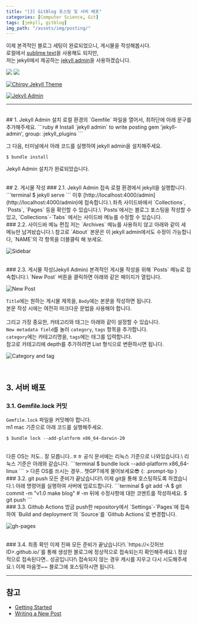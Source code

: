 ```yaml
---
title: "[3] GitBlog 포스팅 및 서버 배포"
categories: [Computer Science, Git]
tags: [jekyll, gitblog]
img_path: "/assets/img/posting/"
---
```


이제 본격적인 블로그 세팅이 완료되었으니, 게시물을 작성해봅시다.\
로컬에서 [sublime text](https://www.sublimetext.com)을 사용해도 되지만,\
저는 jekyll에서 제공하는 [jekyll admin](https://github.com/jekyll/jekyll-admin)을 사용하겠습니다.

<div align=left>
  <img src="https://img.shields.io/badge/macOS-000000?logo=apple&logoColor=white">
  <img src="https://img.shields.io/badge/RubyGems-E9573F?logo=rubygems&logoColor=white">
</div>

[![Chirpy Jekyll Theme](https://img.shields.io/badge/Jekyll-Chirpy-CC0000?logo=jekyll&logoColor=white)](https://github.com/cotes2020/jekyll-theme-chirpy)

[![Jekyll Admin](https://img.shields.io/badge/Jekyll-Admin-CC0000?logo=jekyll&logoColor=white)](https://github.com/jekyll/jekyll-admin)

---

<br>
## 1. Jekyll Admin 설치
로컬 환경의 `Gemfile` 파일을 열어서, 최하단에 아래 문구를 추가해주세요.
```ruby
# Install `jekyll admin` to write posting
gem 'jekyll-admin', group: :jekyll_plugins
```
   
그 다음, 터미널에서 아래 코드를 실행하여 jekyll admin을 설치해주세요.
```terminal
$ bundle install
```
Jekyll Admin 설치가 완료되었습니다.

<br>
## 2. 게시물 작성
### 2.1. Jekyll Admin 접속
로컬 환경에서 jekyll을 실행합니다.
```terminal
$ jekyll serve
```
이후 [http://localhost:4000/admin](http://localhost:4000/admin)에 접속합니다.\
좌측 사이드바에서 `Collections`, `Posts`, `Pages` 등을 확인할 수 있습니다.\
`Posts`에서는 블로그 포스팅을 작성할 수 있고, `Collections`-`Tabs` 에서는 사이드바 메뉴를 수정할 수 있습니다.

<br>
### 2.2. 사이드바 메뉴 편집
저는 `Archives` 메뉴를 사용하지 않고 아래와 같이 세 메뉴만 남겨놨습니다.\
참고로 `About` 본문은 이 jekyll admin에서도 수정이 가능합니다, `NAME`의 각 항목을 더블클릭 해 보세요.
   
![Sidebar](2023-06-09-3_posting-1.png)

<br>
### 2.3. 게시물 작성(Jekyll Admin)
본격적인 게시물 작성을 위해 `Posts` 메뉴로 접속합니다.\
`New Post` 버튼을 클릭하면 아래와 같은 페이지가 열립니다.
   
![New Post](2023-06-09-3_posting-2.png)

`Title`에는 원하는 게시물 제목을, `Body`에는 본문을 작성하면 됩니다.\
본문 작성 시에는 여전히 마크다운 문법을 사용해야 합니다.
<br><br>
그리고 가장 중요한, 카테고리와 태그는 아래와 같이 설정할 수 있습니다.\
`New metadata field`를 눌러 `category`, `tags` 항목을 추가합니다.\
`category`에는 카테고리명을, `tags`에는 태그를 입력합니다.\
참고로 카테고리에 depth를 추가하려면 List 형식으로 변환하시면 됩니다.

![Category and tag](2023-06-09-3_posting-3.png)

<br>

## 3. 서버 배포
### 3.1. Gemfile.lock 커밋
`Gemfile.lock` 파일을 커밋해야 합니다.\
m1 mac 기준으로 아래 코드를 실행해주세요.
```terminal
$ bundle lock --add-platform x86_64-darwin-20
```
<br>
다른 OS는 저도.. 잘 모릅니다..ㅎㅎ 공식 문서에는 리눅스 기준으로 나와있습니다.\
리눅스 기준은 아래와 같습니다.
```terminal
$ bundle lock --add-platform x86_64-linux
```
> 다른 OS를 쓰시는 경우.. 챗GPT에게 물어보세요😎
{: .prompt-tip }
<br>
### 3.2. git push
모든 준비가 끝났습니다!\
이제 git을 통해 호스팅하도록 하겠습니다.\
아래 명령어를 실행하여 서버에 업로드합니다.
```terminal
$ git add -A
$ git commit -m "v1.0 make blog"  # -m 뒤에 수정사항에 대한 코멘트를 작성하세요.
$ git push
```

<br>
### 3.3. Github Actions
방금 push한 repository에서 `Settings`-`Pages`에 접속하여 `Build and deployment`의 `Source`를 `Github Actions`로 변경합니다.

![gh-pages](2023-06-09-3_posting-4.png)

<br>
### 3.4. 최종 확인
이제 진짜 모든 준비가 끝났습니다!\
`https://<깃허브 ID>.github.io/`를 통해 생성한 블로그에 정상적으로 접속되는지 확인해주세요.\
정상적으로 접속된다면.. 성공입니다!\
접속되지 않는 경우 캐시를 지우고 다시 시도해주세요.\
이제 마음껏~~ 블로그에 포스팅하시면 됩니다.

<br>

---
## 참고
* [Getting Started](https://chirpy.cotes.page/posts/getting-started/)
* [Writing a New Post](https://chirpy.cotes.page/posts/write-a-new-post/)
